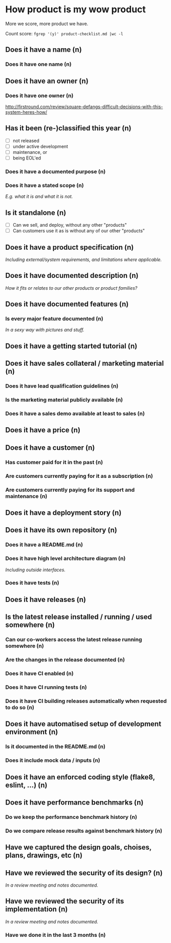 # How product is my wow product

More we score, more product we have.

Count score: ```fgrep '(y)' product-checklist.md |wc -l```

## Does it have a name (n)

### Does it have one name (n)

## Does it have an owner (n)

### Does it have one owner (n)

<http://firstround.com/review/square-defangs-difficult-decisions-with-this-system-heres-how/>

## Has it been (re-)classified this year (n)

* [ ] not released
* [ ] under active development
* [ ] maintenance, or
* [ ] being EOL'ed

### Does it have a documented purpose (n)

### Does it have a stated scope (n)

*E.g. what it is and what it is not.*

## Is it standalone (n)

* [ ] Can we sell, and deploy, without any other "products"
* [ ] Can customers use it as is without any of our other "products"

## Does it have a product specification (n)

*Including external/system requirements, and limitations where applicable.*

## Does it have documented description (n)

*How it fits or relates to our other products or product families?*

## Does it have documented features (n)

### Is every major feature documented (n)

*In a sexy way with pictures and stuff.*

## Does it have a getting started tutorial (n)

## Does it have sales collateral / marketing material (n)

### Does it have lead qualification guidelines (n)

### Is the marketing material publicly available (n)

### Does it have a sales demo available at least to sales (n)

## Does it have a price (n)

## Does it have a customer (n)

### Has customer paid for it in the past (n)

### Are customers currently paying for it as a subscription (n)

### Are customers currently paying for its support and maintenance (n)

## Does it have a deployment story (n)

## Does it have its own repository (n)

### Does it have a README.md (n)

### Does it have high level architecture diagram (n)

*Including outside interfaces.*

### Does it have tests (n)

## Does it have releases (n)

## Is the latest release installed / running / used somewhere (n)

### Can our co-workers access the latest release running somewhere (n)

### Are the changes in the release documented (n)

### Does it have CI enabled (n)

### Does it have CI running tests (n)

### Does it have CI building releases automatically when requested to do so (n)

## Does it have automatised setup of development environment (n)

### Is it documented in the README.md (n)

### Does it include mock data / inputs (n)

## Does it have an enforced coding style (flake8, eslint, ...) (n)

## Does it have performance benchmarks (n)

### Do we keep the performance benchmark history (n)

### Do we compare release results against benchmark history  (n)

## Have we captured the design goals, choises, plans, drawings, etc (n)

## Have we reviewed the security of its design? (n)

*In a review meeting and notes documented.*

## Have we reviewed the security of its implementation (n)

*In a review meeting and notes documented.*

### Have we done it in the last 3 months (n)
